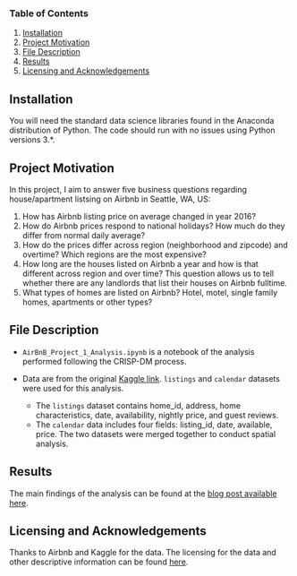 ### Table of Contents

  1. [Installation](#installation)
  2. [Project Motivation](#motivation)
  3. [File Description](#files)
  4. [Results](#results)
  5. [Licensing and Acknowledgements](#licensing)
  
## Installation <a name = "installation"></a>

You will need the standard data science libraries found in the Anaconda distribution of Python. The code should run with no issues using Python versions 3.*.

## Project Motivation <a name = "motivation"></a>
In this project, I aim to answer five business questions regarding house/apartment listsing on Airbnb in Seattle, WA, US: 
1. How has Airbnb listing price on average changed in year 2016? 
2. How do Airbnb prices respond to national holidays? How much do they differ from normal daily average? 
3. How do the prices differ across region (neighborhood and zipcode) and overtime? Which regions are the most expensive?
4. How long are the houses listed on Airbnb a year and how is that different across region and over time? This question allows us to tell whether there are any landlords that list their houses on Airbnb fulltime.
5. What types of homes are listed on Airbnb? Hotel, motel, single family homes, apartments or other types? 

## File Description <a name = "files"></a>

* `AirBnB_Project_1_Analysis.ipynb` is a notebook of the analysis performed following the CRISP-DM process.

* Data are from the original [Kaggle link](https://www.kaggle.com/airbnb/seattle). `listings` and `calendar` datasets were used for this analysis. 
  * The `listings` dataset contains home_id, address, home characteristics, date, availability, nightly price, and guest reviews.
  * The `calendar` data includes four fields: listing_id, date, available, price. 
The two datasets were merged together to conduct spatial analysis. 

## Results <a name = "results"></a>

The main findings of the analysis can be found at the [blog post available here](). 

## Licensing and Acknowledgements <a name = "licensing"></a>
  
Thanks to Airbnb and Kaggle for the data. The licensing for the data and other descriptive information can be found [here](https://www.kaggle.com/airbnb/seattle).
